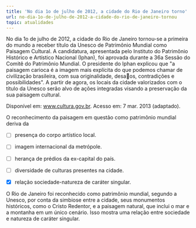 ```yaml
---
title: 'No dia 1o de julho de 2012, a cidade do Rio de Janeiro torno'
url: no-dia-1o-de-julho-de-2012-a-cidade-do-rio-de-janeiro-tornou
topic: atualidades
---
```



No dia 1o de julho de 2012, a cidade do Rio de Janeiro tornou-se a primeira do mundo a receber título da Unesco de Patrimônio Mundial como Paisagem Cultural. A candidatura, apresentada pelo Instituto do Patrimônio Histórico e Artístico Nacional (Iphan), foi aprovada durante a 36a Sessão do Comitê do Patrimônio Mundial. O presidente do Iphan explicou que "a paisagem carioca é a imagem mais explícita do que podemos chamar de civilização brasileira, com sua originalidade, desaos, contradições e possibilidades". A partir de agora, os locais da cidade valorizados com o título da Unesco serão alvo de ações integradas visando a preservação da sua paisagem cultural.

Disponível em: www.cultura.gov.br. Acesso em: 7 mar. 2013 (adaptado).

O reconhecimento da paisagem em questão como patrimônio mundial deriva da



- [ ] presença do corpo artístico local.
- [ ] imagem internacional da metrópole.
- [ ] herança de prédios da ex-capital do país.
- [ ] diversidade de culturas presentes na cidade.
- [x] relação sociedade-natureza de caráter singular.


O Rio de Janeiro foi reconhecido como patrimônio mundial, segundo a Unesco, por conta da simbiose entre a cidade, seus monumentos históricos, como o Cristo Redentor, e a paisagem natural, que inclui o mar e a montanha em um único cenário. Isso mostra uma relação entre sociedade e natureza de caráter singular.
